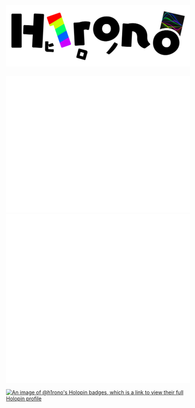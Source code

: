# ![logo.svg](./assets/H1rono.png)

<!--
[![Metrics](https://github.com/H1rono/H1rono/actions/workflows/metrics.yml/badge.svg)](https://github.com/H1rono/H1rono/actions/workflows/metrics.yml)
-->

![metrics-1](./assets/metrics-1.svg)
![metrics-2](./assets/metrics-2.svg)

[![An image of @h1rono's Holopin badges, which is a link to view their full Holopin profile](https://holopin.me/h1rono)](https://holopin.io/@h1rono)
